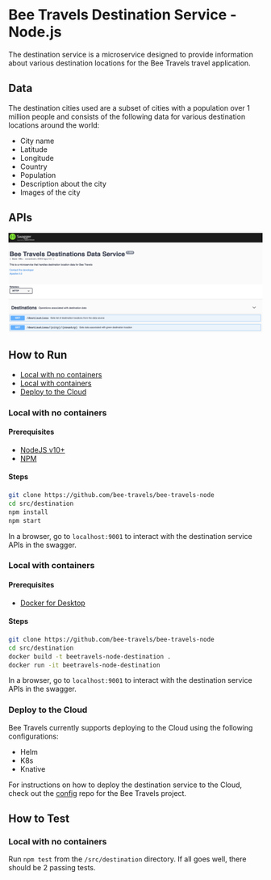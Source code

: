 # Bee Travels Destination Service - Node.js

The destination service is a microservice designed to provide information about various destination locations for the Bee Travels travel application.

## Data

The destination cities used are a subset of cities with a population over 1 million people and consists of the following data for various destination locations around the world:

* City name
* Latitude
* Longitude
* Country
* Population
* Description about the city
* Images of the city

## APIs

![](screenshots/apis.jpg)

## How to Run

* [Local with no containers](#local-with-no-containers)
* [Local with containers](#local-with-containers)
* [Deploy to the Cloud](#deploy-to-the-cloud)

### Local with no containers

#### Prerequisites

* [NodeJS v10+](https://nodejs.org/en/download/)
* [NPM](https://www.npmjs.com/get-npm)

#### Steps

```bash
git clone https://github.com/bee-travels/bee-travels-node
cd src/destination
npm install
npm start
```

In a browser, go to `localhost:9001` to interact with the destination service APIs in the swagger.

### Local with containers

#### Prerequisites

* [Docker for Desktop](https://www.docker.com/products/docker-desktop)

#### Steps

```bash
git clone https://github.com/bee-travels/bee-travels-node
cd src/destination
docker build -t beetravels-node-destination .
docker run -it beetravels-node-destination
```

In a browser, go to `localhost:9001` to interact with the destination service APIs in the swagger.

### Deploy to the Cloud

Bee Travels currently supports deploying to the Cloud using the following configurations:

* Helm
* K8s
* Knative

For instructions on how to deploy the destination service to the Cloud, check out the [config](https://github.com/bee-travels/config) repo for the Bee Travels project.

## How to Test

### Local with no containers

Run `npm test` from the `/src/destination` directory. If all goes well, there should be 2 passing tests.
